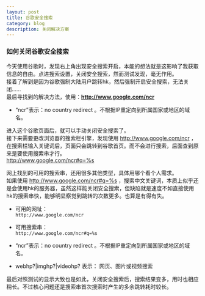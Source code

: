 ```yaml
---
layout: post
title: 谷歌安全搜索
category: blog
description: 关闭解决方案
---
```


### 如何关闭谷歌安全搜索

今天使用谷歌时，发现右上角出现安全搜索开启，本能的想法就是这影响了我获取信息的自由。点进搜索设置，关闭安全搜索，然而测试发现，毫无作用。  
接着了解到是因为谷歌强制大陆用户跳转hk，然后强制开启安全搜索，无法关闭……  
最后寻找到的解决方法，使用：**http://www.google.com/ncr**

* “ncr”表示：no country redirect 。不根据IP重定向到所属国家或地区的域名。

进入这个谷歌页面后，就可以手动关闭安全搜索了。  
接下来需要更改浏览器的搜索栏引擎，发现使用 http://www.google.com/ncr ，在搜索栏输入关键词后，页面只会跳转到谷歌首页。而不会进行搜索，后面查到原来是要使用搜索串才行。  
http://www.google.com/ncr#q=%s

网上找到的可用的搜索串，还用很多其他类型，具体用哪个看个人需求。  
如果使用 http://www.google.com/ncr#q=%s ，搜索中文关键词，本质上似乎还是会使用hk的服务器，虽然这样能关闭安全搜索，但缺陷就是速度不如直接使用hk的搜索串快，能够明显察觉到跳转的次数更多。也算是有得有失。

* 可用的网址：  
`http://www.google.com/ncr`

* 可用搜索串：  
`http://www.google.com/ncr#q=%s`

* “ncr”表示：no country redirect 。不根据IP重定向到所属国家或地区的域名。

* webhp?|imghp?|videohp?  表示： 网页、图片或视频搜索

最后对照测试的显示大致也是如此，关闭安全搜索后，搜索结果变多，用时也相应稍长。不过核心问题还是搜索串首次搜索时产生的多余跳转耗时较长。
